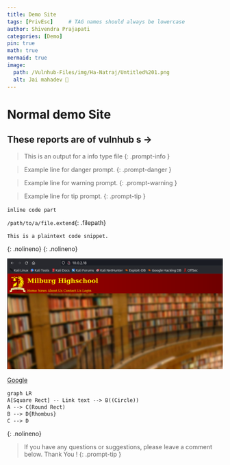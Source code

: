 ```yaml
---
title: Demo Site
tags: [PrivEsc]     # TAG names should always be lowercase
author: Shivendra Prajapati
categories: [Demo]
pin: true
math: true
mermaid: true
image:
  path: /Vulnhub-Files/img/Ha-Natraj/Untitled%201.png 
  alt: Jai mahadev 👏
---
```


# Normal demo Site

## These reports are of vulnhub s ->     

> This is an output for a info type file
{: .prompt-info }

> Example line for danger prompt.
{: .prompt-danger }

> Example line for warning prompt.
{: .prompt-warning }

> Example line for tip prompt.
{: .prompt-tip }

	
`inline code part`


`/path/to/a/file.extend`{: .filepath}


```text
This is a plaintext code snippet.
```
{: .nolineno}
{: .nolineno}

<!-- ![Test](/Vulnhub-Files/img/Bob/Untitled%203.png "Test") -->
<p>
<a href="/Vulnhub-Files/img/Bob/Untitled%203.png"><img src="/Vulnhub-Files/img/Bob/Untitled%203.png" alt="This picture is a part of img src code !"></a>
</p>

[Google](https://google.com)

```mermaid
graph LR
A[Square Rect] -- Link text --> B((Circle))
A --> C(Round Rect)
B --> D{Rhombus}
C --> D
```
{: .nolineno}

> If you have any questions or suggestions, please leave a comment below.
Thank You ! 
{: .prompt-tip }